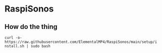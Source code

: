 # RaspiSonos

## How do the thing

`curl -o- https://raw.githubusercontent.com/ElementalMP4/RaspiSonos/main/setup/install.sh | sudo bash`